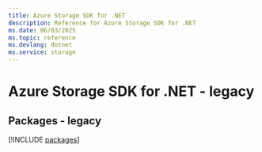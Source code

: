 ```yaml
---
title: Azure Storage SDK for .NET
description: Reference for Azure Storage SDK for .NET
ms.date: 06/03/2025
ms.topic: reference
ms.devlang: dotnet
ms.service: storage
---
```

# Azure Storage SDK for .NET - legacy
## Packages - legacy
[!INCLUDE [packages](storage-index.md)]